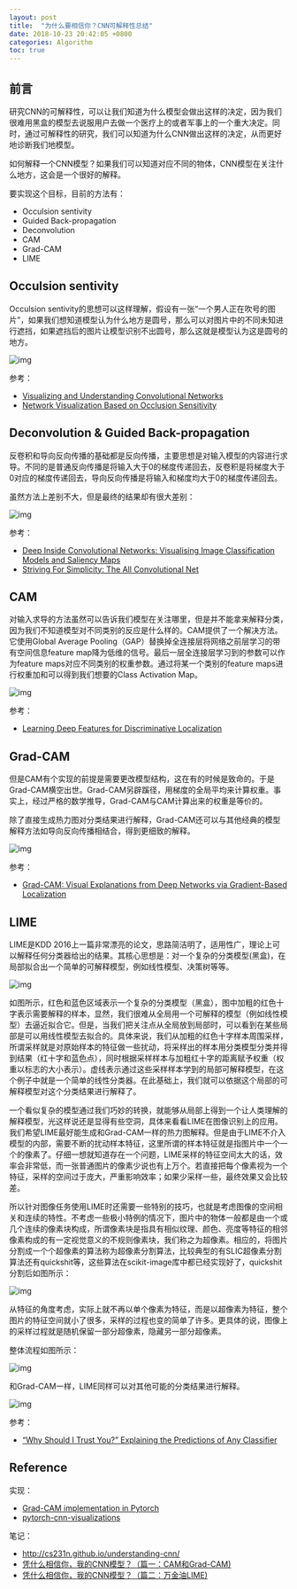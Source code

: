 ```yaml
---
layout: post
title:  "为什么要相信你？CNN可解释性总结"
date: 2018-10-23 20:42:05 +0800
categories: Algorithm
toc: true
---
```


## 前言

研究CNN的可解释性，可以让我们知道为什么模型会做出这样的决定，因为我们很难用黑盒的模型去说服用户去做一个医疗上的或者军事上的一个重大决定。同时，通过可解释性的研究，我们可以知道为什么CNN做出这样的决定，从而更好地诊断我们地模型。

如何解释一个CNN模型？如果我们可以知道对应不同的物体，CNN模型在关注什么地方，这会是一个很好的解释。

要实现这个目标，目前的方法有：

* Occulsion sentivity
* Guided Back-propagation
* Deconvolution
* CAM
* Grad-CAM
* LIME

## Occulsion sentivity

Occulsion sentivity的思想可以这样理解，假设有一张“一个男人正在吹号的图片”，如果我们想知道模型认为什么地方是圆号，那么可以对图片中的不同未知进行遮挡，如果遮挡后的图片让模型识别不出圆号，那么这就是模型认为这是圆号的地方。

![img](https://blogs.mathworks.com/deep-learning/files/2017/12/occlusion_sensitivity_resnet_04.png)

参考：

* [Visualizing and Understanding Convolutional Networks](https://arxiv.org/pdf/1311.2901.pdf)
* [Network Visualization Based on Occlusion Sensitivity](https://blogs.mathworks.com/deep-learning/2017/12/15/network-visualization-based-on-occlusion-sensitivity/)

## Deconvolution & Guided Back-propagation

反卷积和导向反向传播的基础都是反向传播，主要思想是对输入模型的内容进行求导。不同的是普通反向传播是将输入大于0的梯度传递回去，反卷积是将梯度大于0对应的梯度传递回去，导向反向传播是将输入和梯度均大于0的梯度传递回去。

虽然方法上差别不大，但是最终的结果却有很大差别：

![img](https://upload-images.jianshu.io/upload_images/415974-fb540b47870df312.png?imageMogr2/auto-orient/strip%7CimageView2/2/w/306/format/webp)

参考：

* [Deep Inside Convolutional Networks: Visualising Image Classification Models and Saliency Maps](https://arxiv.org/pdf/1312.6034.pdf)
* [Striving For Simplicity: The All Convolutional Net](https://arxiv.org/pdf/1412.6806.pdf)

## CAM

对输入求导的方法虽然可以告诉我们模型在关注哪里，但是并不能拿来解释分类，因为我们不知道模型对不同类别的反应是什么样的。CAM提供了一个解决方法。它使用Global Average Pooling（GAP）替换掉全连接层将网络之前层学习的带有空间信息feature map降为低维的信号。最后一层全连接层学习到的参数可以作为feature maps对应不同类别的权重参数。通过将某一个类别的feature maps进行权重加和可以得到我们想要的Class Activation Map。

![img](https://upload-images.jianshu.io/upload_images/415974-3f622c0e242d2bf0.png?imageMogr2/auto-orient/strip%7CimageView2/2/w/1000/format/webp)

参考：

* [Learning Deep Features for Discriminative Localization](https://www.cv-foundation.org/openaccess/content_cvpr_2016/papers/Zhou_Learning_Deep_Features_CVPR_2016_paper.pdf)

## Grad-CAM

但是CAM有个实现的前提是需要更改模型结构，这在有的时候是致命的。于是Grad-CAM横空出世。Grad-CAM另辟蹊径，用梯度的全局平均来计算权重。事实上，经过严格的数学推导，Grad-CAM与CAM计算出来的权重是等价的。

除了直接生成热力图对分类结果进行解释，Grad-CAM还可以与其他经典的模型解释方法如导向反向传播相结合，得到更细致的解释。

![img](https://upload-images.jianshu.io/upload_images/415974-0147c44dcfb8cc1c.jpg?imageMogr2/auto-orient/strip%7CimageView2/2/w/1000/format/webp)

参考：

* [Grad-CAM: Visual Explanations from Deep Networks via Gradient-Based Localization](http://openaccess.thecvf.com/content_ICCV_2017/papers/Selvaraju_Grad-CAM_Visual_Explanations_ICCV_2017_paper.pdf)


## LIME
LIME是KDD 2016上一篇非常漂亮的论文，思路简洁明了，适用性广，理论上可以解释任何分类器给出的结果。其核心思想是：对一个复杂的分类模型(黑盒)，在局部拟合出一个简单的可解释模型，例如线性模型、决策树等等。

![img](http://lc-cf2bfs1v.cn-n1.lcfile.com/f4682022fc64aa470120.png)

如图所示，红色和蓝色区域表示一个复杂的分类模型（黑盒），图中加粗的红色十字表示需要解释的样本，显然，我们很难从全局用一个可解释的模型（例如线性模型）去逼近拟合它。但是，当我们把关注点从全局放到局部时，可以看到在某些局部是可以用线性模型去拟合的。具体来说，我们从加粗的红色十字样本周围采样，所谓采样就是对原始样本的特征做一些扰动，将采样出的样本用分类模型分类并得到结果（红十字和蓝色点），同时根据采样样本与加粗红十字的距离赋予权重（权重以标志的大小表示）。虚线表示通过这些采样样本学到的局部可解释模型，在这个例子中就是一个简单的线性分类器。在此基础上，我们就可以依据这个局部的可解释模型对这个分类结果进行解释了。

一个看似复杂的模型通过我们巧妙的转换，就能够从局部上得到一个让人类理解的解释模型，光这样说还是显得有些空洞，具体来看看LIME在图像识别上的应用。我们希望LIME最好能生成和Grad-CAM一样的热力图解释。但是由于LIME不介入模型的内部，需要不断的扰动样本特征，这里所谓的样本特征就是指图片中一个一个的像素了。仔细一想就知道存在一个问题，LIME采样的特征空间太大的话，效率会非常低，而一张普通图片的像素少说也有上万个。若直接把每个像素视为一个特征，采样的空间过于庞大，严重影响效率；如果少采样一些，最终效果又会比较差。

所以针对图像任务使用LIME时还需要一些特别的技巧，也就是考虑图像的空间相关和连续的特性。不考虑一些极小特例的情况下，图片中的物体一般都是由一个或几个连续的像素块构成，所谓像素块是指具有相似纹理、颜色、亮度等特征的相邻像素构成的有一定视觉意义的不规则像素块，我们称之为超像素。相应的，将图片分割成一个个超像素的算法称为超像素分割算法，比较典型的有SLIC超像素分割算法还有quickshit等，这些算法在scikit-image库中都已经实现好了，quickshit分割后如图所示：

![img](http://lc-cf2bfs1v.cn-n1.lcfile.com/e343bec75b31b7bbcd33.png)

从特征的角度考虑，实际上就不再以单个像素为特征，而是以超像素为特征，整个图片的特征空间就小了很多，采样的过程也变的简单了许多。更具体的说，图像上的采样过程就是随机保留一部分超像素，隐藏另一部分超像素。

整体流程如图所示：

![img](http://lc-cf2bfs1v.cn-n1.lcfile.com/7f5f62a0ab431169c75d.png)

和Grad-CAM一样，LIME同样可以对其他可能的分类结果进行解释。

![img](http://lc-cf2bfs1v.cn-n1.lcfile.com/6bb64a832e2cce97dc39.png)

参考：

* [“Why Should I Trust You?” Explaining the Predictions of Any Classifier](https://arxiv.org/pdf/1602.04938.pdf)

## Reference

实现：
* [Grad-CAM implementation in Pytorch](https://github.com/jacobgil/pytorch-grad-cam)
* [pytorch-cnn-visualizations](https://github.com/utkuozbulak/pytorch-cnn-visualizations/blob/master/src/guided_backprop.py)

笔记：
* <http://cs231n.github.io/understanding-cnn/>
* [凭什么相信你，我的CNN模型？（篇一：CAM和Grad-CAM)](https://www.jianshu.com/p/1d7b5c4ecb93)
* [凭什么相信你，我的CNN模型？（篇二：万金油LIME)](http://bindog.github.io/blog/2018/02/11/model-explanation-2/)
